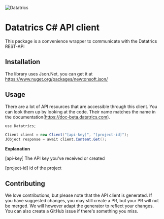 ![Datatrics](https://www.datatrics.com/wp-content/themes/datatrics/assets/img/logo/logo.png)

# Datatrics C# API client
This package is a convenience wrapper to communicate with the Datatrics REST-API

## Installation
The library uses Json.Net, you can get it at https://www.nuget.org/packages/newtonsoft.json/

## Usage
There are a lot of API resources that are accessible through this client. You can look them up by looking at the code. Their name matches the name in the documentation(https://doc-beta.datatrics.com).

```csharp
use Datatrics;

Client client = new Client("[api-key]", "[project-id]");
JObject response = await client.Content.Get();
```

__Explanation__

[api-key]
The API key you've received or created

[project-id]
id of the project

## Contributing
We love contributions, but please note that the API client is generated. If you have suggested changes, you may still create a PR, but your PR will not be merged. We will however adapt the generator to reflect your changes. You can also create a GitHub issue if there's something you miss.